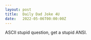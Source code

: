 ```yaml
---
layout: post
title:  Daily Dad Joke 4U
date:   2022-05-06T00:00:00Z
---
```

ASCII stupid question, get a stupid ANSI.
